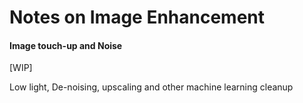 # Notes on Image Enhancement

#### Image touch-up and Noise

\[WIP]

Low light, De-noising, upscaling and other machine learning cleanup
